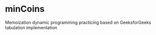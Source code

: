 # minCoins
Memoization dynamic programming practicing based on GeeksforGeeks tabulation implementation
